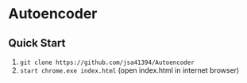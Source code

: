 # Autoencoder

## Quick Start
1. `git clone https://github.com/jsa41394/Autoencoder`
2. `start chrome.exe index.html` (open index.html in internet browser)